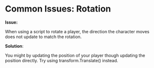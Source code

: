 # Common Issues: Rotation

**Issue:**

When using a script to rotate a player, the direction the character moves does not update to match the rotation.

**Solution**:

You might by updating the position of your player though updating the position directly. Try using transform.Translate\(\) instead.

